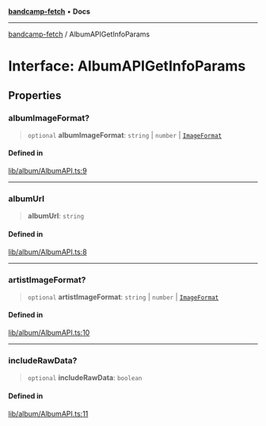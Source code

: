 [**bandcamp-fetch**](../README.md) • **Docs**

***

[bandcamp-fetch](../README.md) / AlbumAPIGetInfoParams

# Interface: AlbumAPIGetInfoParams

## Properties

### albumImageFormat?

> `optional` **albumImageFormat**: `string` \| `number` \| [`ImageFormat`](ImageFormat.md)

#### Defined in

[lib/album/AlbumAPI.ts:9](https://github.com/patrickkfkan/bandcamp-fetch/blob/be622bf87b8ac66e98b356306b6a650b7972970c/src/lib/album/AlbumAPI.ts#L9)

***

### albumUrl

> **albumUrl**: `string`

#### Defined in

[lib/album/AlbumAPI.ts:8](https://github.com/patrickkfkan/bandcamp-fetch/blob/be622bf87b8ac66e98b356306b6a650b7972970c/src/lib/album/AlbumAPI.ts#L8)

***

### artistImageFormat?

> `optional` **artistImageFormat**: `string` \| `number` \| [`ImageFormat`](ImageFormat.md)

#### Defined in

[lib/album/AlbumAPI.ts:10](https://github.com/patrickkfkan/bandcamp-fetch/blob/be622bf87b8ac66e98b356306b6a650b7972970c/src/lib/album/AlbumAPI.ts#L10)

***

### includeRawData?

> `optional` **includeRawData**: `boolean`

#### Defined in

[lib/album/AlbumAPI.ts:11](https://github.com/patrickkfkan/bandcamp-fetch/blob/be622bf87b8ac66e98b356306b6a650b7972970c/src/lib/album/AlbumAPI.ts#L11)
